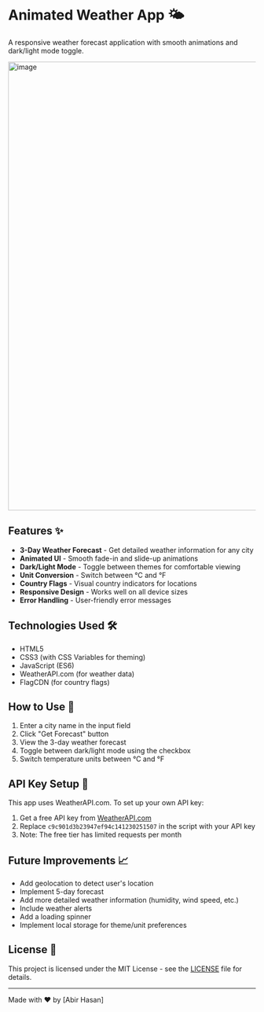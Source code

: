 # Animated Weather App 🌤️

A responsive weather forecast application with smooth animations and dark/light mode toggle.

<img width="687" height="913" alt="image" src="https://github.com/user-attachments/assets/1457e46b-5708-4fc0-9016-6205d1b38ab9" />


## Features ✨

- **3-Day Weather Forecast** - Get detailed weather information for any city
- **Animated UI** - Smooth fade-in and slide-up animations
- **Dark/Light Mode** - Toggle between themes for comfortable viewing
- **Unit Conversion** - Switch between °C and °F
- **Country Flags** - Visual country indicators for locations
- **Responsive Design** - Works well on all device sizes
- **Error Handling** - User-friendly error messages

## Technologies Used 🛠️

- HTML5
- CSS3 (with CSS Variables for theming)
- JavaScript (ES6)
- WeatherAPI.com (for weather data)
- FlagCDN (for country flags)

## How to Use 🚀

1. Enter a city name in the input field
2. Click "Get Forecast" button
3. View the 3-day weather forecast
4. Toggle between dark/light mode using the checkbox
5. Switch temperature units between °C and °F

## API Key Setup 🔑

This app uses WeatherAPI.com. To set up your own API key:

1. Get a free API key from [WeatherAPI.com](https://www.weatherapi.com/)
2. Replace `c9c901d3b23947ef94c141230251507` in the script with your API key
3. Note: The free tier has limited requests per month

## Future Improvements 📈

- Add geolocation to detect user's location
- Implement 5-day forecast
- Add more detailed weather information (humidity, wind speed, etc.)
- Include weather alerts
- Add a loading spinner
- Implement local storage for theme/unit preferences

## License 📄

This project is licensed under the MIT License - see the [LICENSE](LICENSE) file for details.

---

Made with ❤️ by [Abir Hasan]
